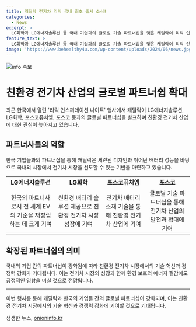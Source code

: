 ```yaml
---
title: 캐딜락 전기차 리릭 국내 최초 출시 소식!
categories:
  - News
excerpt: >
  LG화학과 LG에너지솔루션 등 국내 기업과의 글로벌 기술 파트너십을 맺은 캐딜락이 리릭 인스퍼레이션 나이트행사를 개최했다. 이 행사는 순수 전기차 리릭의 한국 출시를 기념하기 위해 열렸으며, 한국의 파트너사들과 함께 전 세계 EV 시장을 주도하고 있다고 밝혀졌다. 헥터 비자레알 GM 한국사장 겸 CEO는 한국 기업들이 세련된 디자인과 우수한 배터리 성능으로 세계 EV 시장에서 성공을 이루고 있다고 강조했다.
feature_text: >
  LG화학과 LG에너지솔루션 등 국내 기업과의 글로벌 기술 파트너십을 맺은 캐딜락이 리릭 인스퍼레이션 나이트행사를 개최했다. 이 행사는 순수 전기차 리릭의 한국 출시를 기념하기 위해 열렸으며, 한국의 파트너사들과 함께 전 세계 EV 시장을 주도하고 있다고 밝혀졌다. 헥터 비자레알 GM 한국사장 겸 CEO는 한국 기업들이 세련된 디자인과 우수한 배터리 성능으로 세계 EV 시장에서 성공을 이루고 있다고 강조했다.
image: 'https://www.behealthy4u.com/wp-content/uploads/2024/06/news.jpg'
---
```


<p><img src="https://www.behealthy4u.com/wp-content/uploads/2024/06/news.jpg" alt="info 속보" /></p>

<h1>친환경 전기차 산업의 글로벌 파트너쉽 확대</h1>

<p data-ke-size="size16">최근 한국에서 열린 '리릭 인스퍼레이션 나이트' 행사에서 캐딜락이 LG에너지솔루션, LG화학, 포스코퓨처엠, 포스코 등과의 글로벌 파트너십을 발표하며 친환경 전기차 산업에 대한 관심이 높아지고 있습니다.</p>

<h2 data-ke-size="size26">파트너사들의 역할</h2>

<p data-ke-size="size16">한국 기업들과의 파트너십을 통해 캐딜락은 세련된 디자인과 뛰어난 배터리 성능을 바탕으로 국내외 시장에서 전기차 시장을 선도할 수 있는 기반을 마련하고 있습니다.</p>

<table>
  <tr>
    <td style="text-align: center; height: 17px;"><b>LG에너지솔루션</b></td>
    <td style="text-align: center; height: 17px;"><b>LG화학</b></td>
    <td style="text-align: center; height: 17px;"><b>포스코퓨처엠</b></td>
    <td style="text-align: center; height: 17px;"><b>포스코</b></td>
  </tr>
  <tr>
    <td style="text-align: center; height: 17px;">한국의 파트너사로서 전 세계 EV의 기준을 재정립하는 데 크게 기여</td>
    <td style="text-align: center; height: 17px;">친환경 배터리 솔루션 제공으로 친환경 전기차 시장 성장에 기여</td>
    <td style="text-align: center; height: 17px;">전기차 배터리 소재 기술을 통해 친환경 전기차 산업에 기여</td>
    <td style="text-align: center; height: 17px;">글로벌 기술 파트너십을 통해 전기차 산업의 발전과 확대에 기여</td>
  </tr>
</table>

<h2 data-ke-size="size26">확장된 파트너쉽의 의미</h2>

<p data-ke-size="size16">국내외 기업 간의 파트너십이 강화됨에 따라 친환경 전기차 시장에서의 기술 혁신과 경쟁력 강화가 기대됩니다. 이는 전기차 시장의 성장과 함께 환경 보호와 에너지 절감에도 긍정적인 영향을 미칠 것으로 전망됩니다.</p>

<hr>

<p data-ke-size="size16">이번 행사를 통해 캐딜락과 한국의 기업들 간의 글로벌 파트너십이 강화되며, 이는 친환경 전기차 시장에서의 기술 혁신과 경쟁력 강화에 기여할 것으로 기대됩니다.</p>
생생한 뉴스, <a href="https://onioninfo.kr" rel="dofollow">onioninfo.kr</a>


